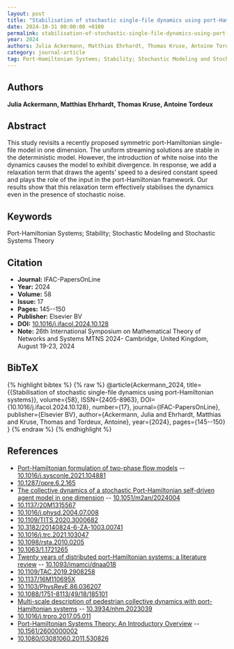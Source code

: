 ```yaml
---
layout: post
title: "Stabilisation of stochastic single-file dynamics using port-Hamiltonian systems"
date: 2024-10-31 00:00:00 +0100
permalink: stabilisation-of-stochastic-single-file-dynamics-using-port-hamiltonian-systems
year: 2024
authors: Julia Ackermann, Matthias Ehrhardt, Thomas Kruse, Antoine Tordeux
category: journal-article
tag: Port-Hamiltonian Systems; Stability; Stochastic Modeling and Stochastic Systems Theory
---
```

 
## Authors
**Julia Ackermann, Matthias Ehrhardt, Thomas Kruse, Antoine Tordeux**
 
## Abstract
This study revisits a recently proposed symmetric port-Hamiltonian single-file model in one dimension. The uniform streaming solutions are stable in the deterministic model. However, the introduction of white noise into the dynamics causes the model to exhibit divergence. In response, we add a relaxation term that draws the agents’ speed to a desired constant speed and plays the role of the input in the port-Hamiltonian framework. Our results show that this relaxation term effectively stabilises the dynamics even in the presence of stochastic noise.
 
## Keywords
Port-Hamiltonian Systems; Stability; Stochastic Modeling and Stochastic Systems Theory
 
## Citation
- **Journal:** IFAC-PapersOnLine
- **Year:** 2024
- **Volume:** 58
- **Issue:** 17
- **Pages:** 145--150
- **Publisher:** Elsevier BV
- **DOI:** [10.1016/j.ifacol.2024.10.128](https://doi.org/10.1016/j.ifacol.2024.10.128)
- **Note:** 26th International Symposium on Mathematical Theory of Networks and Systems MTNS 2024- Cambridge, United Kingdom, August 19-23, 2024
 
## BibTeX
{% highlight bibtex %}
{% raw %}
@article{Ackermann_2024,
  title={{Stabilisation of stochastic single-file dynamics using port-Hamiltonian systems}},
  volume={58},
  ISSN={2405-8963},
  DOI={10.1016/j.ifacol.2024.10.128},
  number={17},
  journal={IFAC-PapersOnLine},
  publisher={Elsevier BV},
  author={Ackermann, Julia and Ehrhardt, Matthias and Kruse, Thomas and Tordeux, Antoine},
  year={2024},
  pages={145--150}
}
{% endraw %}
{% endhighlight %}
 
## References
- [Port-Hamiltonian formulation of two-phase flow models](port-hamiltonian-formulation-of-two-phase-flow-models) -- [10.1016/j.sysconle.2021.104881](https://doi.org/10.1016/j.sysconle.2021.104881)
- [10.1287/opre.6.2.165](https://doi.org/10.1287/opre.6.2.165)
- [The collective dynamics of a stochastic Port-Hamiltonian self-driven agent model in one dimension](the-collective-dynamics-of-a-stochastic-port-hamiltonian-self-driven-agent-model-in-one-dimension) -- [10.1051/m2an/2024004](https://doi.org/10.1051/m2an/2024004)
- [10.1137/20M1315567](https://doi.org/10.1137/20M1315567)
- [10.1016/j.physd.2004.07.008](https://doi.org/10.1016/j.physd.2004.07.008)
- [10.1109/TITS.2020.3000682](https://doi.org/10.1109/TITS.2020.3000682)
- [10.3182/20140824-6-ZA-1003.00741](https://doi.org/10.3182/20140824-6-ZA-1003.00741)
- [10.1016/j.trc.2021.103047](https://doi.org/10.1016/j.trc.2021.103047)
- [10.1098/rsta.2010.0205](https://doi.org/10.1098/rsta.2010.0205)
- [10.1063/1.1721265](https://doi.org/10.1063/1.1721265)
- [Twenty years of distributed port-Hamiltonian systems: a literature review](twenty-years-of-distributed-port-hamiltonian-systems-a-literature-review) -- [10.1093/imamci/dnaa018](https://doi.org/10.1093/imamci/dnaa018)
- [10.1109/TAC.2019.2908258](https://doi.org/10.1109/TAC.2019.2908258)
- [10.1137/16M110695X](https://doi.org/10.1137/16M110695X)
- [10.1103/PhysRevE.86.036207](https://doi.org/10.1103/PhysRevE.86.036207)
- [10.1088/1751-8113/49/18/185101](https://doi.org/10.1088/1751-8113/49/18/185101)
- [Multi-scale description of pedestrian collective dynamics with port-Hamiltonian systems](multi-scale-description-of-pedestrian-collective-dynamics-with-port-hamiltonian-systems) -- [10.3934/nhm.2023039](https://doi.org/10.3934/nhm.2023039)
- [10.1016/j.trpro.2017.05.011](https://doi.org/10.1016/j.trpro.2017.05.011)
- [Port-Hamiltonian Systems Theory: An Introductory Overview](port-hamiltonian-systems-theory-an-introductory-overview-journal) -- [10.1561/2600000002](https://doi.org/10.1561/2600000002)
- [10.1080/03081060.2011.530826](https://doi.org/10.1080/03081060.2011.530826)

